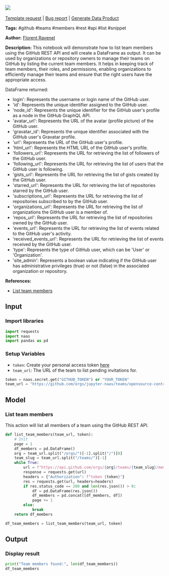 <a href="https://app.naas.ai/user-redirect/naas/downloader?url=https://raw.githubusercontent.com/jupyter-naas/awesome-notebooks/master/GitHub/GitHub_List_team_members.ipynb" target="_parent"><img src="https://naasai-public.s3.eu-west-3.amazonaws.com/Open_in_Naas_Lab.svg"/></a><br><br><a href="https://github.com/jupyter-naas/awesome-notebooks/issues/new?assignees=&labels=&template=template-request.md&title=Tool+-+Action+of+the+notebook+">Template request</a> | <a href="https://github.com/jupyter-naas/awesome-notebooks/issues/new?assignees=&labels=bug&template=bug_report.md&title=GitHub+-+List+team+members:+Error+short+description">Bug report</a> | <a href="https://app.naas.ai/user-redirect/naas/downloader?url=https://raw.githubusercontent.com/jupyter-naas/awesome-notebooks/master/Naas/Naas_Start_data_product.ipynb" target="_parent">Generate Data Product</a>

**Tags:** #github #teams #members #rest #api #list #snippet

**Author:** [Florent Ravenel](http://linkedin.com/in/florent-ravenel)

**Description:** This notebook will demonstrate how to list team members using the GitHub REST API and will create a DataFrame as output. It can be used by organizations or repository owners to manage their teams on GitHub by listing the current team members. It helps in keeping track of team members, their roles, and permissions, enabling organizations to efficiently manage their teams and ensure that the right users have the appropriate access.

DataFrame returned:
- login': Represents the username or login name of the GitHub user.
- 'id': Represents the unique identifier assigned to the GitHub user.
- 'node_id': Represents the unique identifier for the GitHub user's profile as a node in the GitHub GraphQL API.
- 'avatar_url': Represents the URL of the avatar (profile picture) of the GitHub user.
- 'gravatar_id': Represents the unique identifier associated with the GitHub user's Gravatar profile.
- 'url': Represents the URL of the GitHub user's profile.
- 'html_url': Represents the HTML URL of the GitHub user's profile.
- 'followers_url': Represents the URL for retrieving the list of followers of the GitHub user.
- 'following_url': Represents the URL for retrieving the list of users that the GitHub user is following.
- 'gists_url': Represents the URL for retrieving the list of gists created by the GitHub user.
- 'starred_url': Represents the URL for retrieving the list of repositories starred by the GitHub user.
- 'subscriptions_url': Represents the URL for retrieving the list of repositories subscribed to by the GitHub user.
- 'organizations_url': Represents the URL for retrieving the list of organizations the GitHub user is a member of.
- 'repos_url': Represents the URL for retrieving the list of repositories owned by the GitHub user.
- 'events_url': Represents the URL for retrieving the list of events related to the GitHub user's activity.
- 'received_events_url': Represents the URL for retrieving the list of events received by the GitHub user.
- 'type': Represents the type of GitHub user, which can be 'User' or 'Organization'.
- 'site_admin': Represents a boolean value indicating if the GitHub user has administrative privileges (true) or not (false) in the associated organization or repository.

**References:**
- [List team members](https://docs.github.com/fr/rest/teams/members?apiVersion=2022-11-28#list-team-members)

## Input

### Import libraries


```python
import requests
import naas
import pandas as pd
```

### Setup Variables
- `token`: Create your personal access token [here](https://github.com/settings/tokens)
- `team_url`: The URL of the team to list pending invitations for.


```python
token = naas.secret.get("GITHUB_TOKEN") or "YOUR_TOKEN"
team_url = "https://github.com/orgs/jupyter-naas/teams/opensource-contributors"
```

## Model

### List team members
This action will list all members of a team using the GitHub REST API.


```python
def list_team_members(team_url, token):
    # Init
    page = 1
    df_members = pd.DataFrame()
    org = team_url.split("/orgs/")[-1].split("/")[0]
    team_slug = team_url.split("/teams/")[-1]
    while True:
        url = f"https://api.github.com/orgs/{org}/teams/{team_slug}/members?per_page=100&page={page}"
        response = requests.get(url)
        headers = {"Authorization": f"token {token}"}
        res = requests.get(url, headers=headers)
        if res.status_code == 200 and len(res.json()) > 0:
            df = pd.DataFrame(res.json())
            df_members = pd.concat([df_members, df])
            page += 1
        else:
            break
    return df_members

df_team_members = list_team_members(team_url, token)
```

## Output

### Display result


```python
print("Team members found:", len(df_team_members))
df_team_members
```

 

